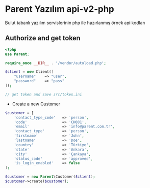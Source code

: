 # Parent Yazılım api-v2-php
Bulut tabanlı yazılım servislerinin php ile hazırlanmış örnek api kodları

## Authorize and get token
```php
<?php
use Parent;

require_once __DIR__ . '/vendor/autoload.php';

$client = new Client([
	"username"    => "user",
	"password"    => "pass"
]);

// get token and save src/token.ini
```

* Create a new Customer

```php
$customer = [
    'contact_type_code'   => 'person',
    'code'                => 'CH001',
    'email'               => 'info@parent.com.tr',
    'contact_type'        => 'person',
    'firstname'           => 'John',
    'lastname'            => 'Doe',
    'country'             => 'Türkiye',
    'state'               => 'Ankara',
    'city'                => 'Çankaya',
    'status_code'         => 'approved',
    'is_login_enabled'    => false
];

$customer = new Parent\Customer($client);
$customer->create($customer);
```
